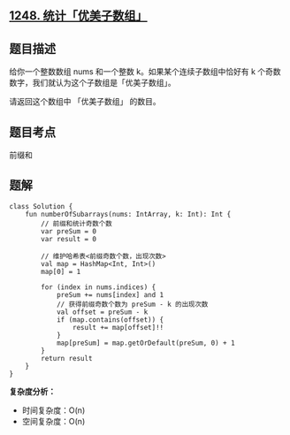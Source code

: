 ## [1248. 统计「优美子数组」](https://leetcode.cn/problems/count-number-of-nice-subarrays/)

## 题目描述

给你一个整数数组 nums 和一个整数 k。如果某个连续子数组中恰好有 k 个奇数数字，我们就认为这个子数组是「优美子数组」。

请返回这个数组中 「优美子数组」 的数目。

## 题目考点

前缀和

## 题解
 
```
class Solution {
    fun numberOfSubarrays(nums: IntArray, k: Int): Int {
        // 前缀和统计奇数个数
        var preSum = 0
        var result = 0

        // 维护哈希表<前缀奇数个数，出现次数>
        val map = HashMap<Int, Int>()
        map[0] = 1

        for (index in nums.indices) {
            preSum += nums[index] and 1
            // 获得前缀奇数个数为 preSum - k 的出现次数
            val offset = preSum - k
            if (map.contains(offset)) {
                result += map[offset]!!
            }
            map[preSum] = map.getOrDefault(preSum, 0) + 1
        }
        return result
    }
}
```

**复杂度分析：**

- 时间复杂度：O(n)
- 空间复杂度：O(n) 
